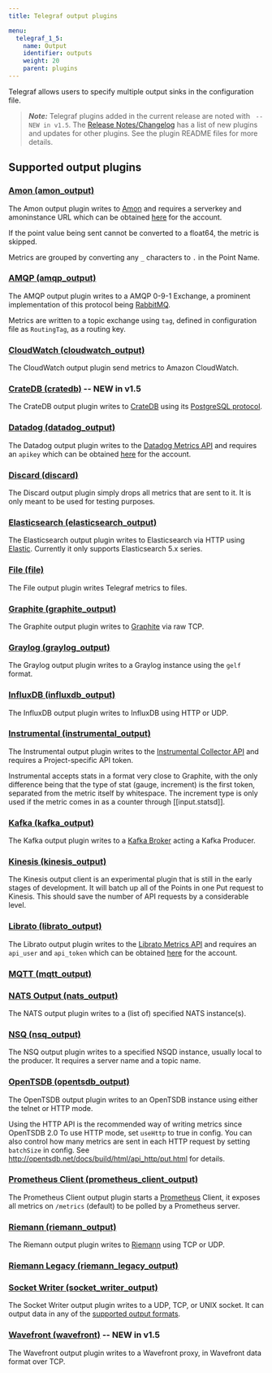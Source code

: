 ```yaml
---
title: Telegraf output plugins

menu:
  telegraf_1_5:
    name: Output
    identifier: outputs
    weight: 20
    parent: plugins
---
```


Telegraf allows users to specify multiple output sinks in the configuration file.

> ***Note:*** Telegraf plugins added in the current release are noted with ` -- NEW in v1.5`.
>The [Release Notes/Changelog](/telegraf/v1.5/about_the_project/release-notes-changelog) has a list of new plugins and updates for other plugins. See the plugin README files for more details.

## Supported output plugins

### [Amon (amon_output)](https://github.com/influxdata/telegraf/tree/release-1.5/plugins/outputs/amon)

The Amon output plugin writes to [Amon](https://www.amon.cx) and requires a serverkey and amoninstance URL which can be obtained [here](https://www.amon.cx/docs/monitoring/) for the account.

If the point value being sent cannot be converted to a float64, the metric is skipped.

Metrics are grouped by converting any `_` characters to `.` in the Point Name.

### [AMQP (amqp_output)](https://github.com/influxdata/telegraf/tree/release-1.5/plugins/outputs/amqp)

The AMQP output plugin writes to a AMQP 0-9-1 Exchange, a prominent implementation of this protocol being [RabbitMQ](https://www.rabbitmq.com/).

Metrics are written to a topic exchange using `tag`, defined in configuration file as `RoutingTag`, as a routing key.

### [CloudWatch (cloudwatch_output)](https://github.com/influxdata/telegraf/tree/release-1.5/plugins/outputs/cloudwatch)

The CloudWatch output plugin send metrics to Amazon CloudWatch.

### [CrateDB (cratedb)](https://github.com/influxdata/telegraf/tree/master/plugins/outputs/cratedb) -- NEW in v1.5

The CrateDB output plugin writes to [CrateDB](https://crate.io/) using its [PostgreSQL protocol](https://crate.io/docs/crate/reference/protocols/postgres.html).

### [Datadog (datadog_output)](https://github.com/influxdata/telegraf/tree/release-1.5/plugins/outputs/datadog)

The Datadog output plugin writes to the [Datadog Metrics API](http://docs.datadoghq.com/api/#metrics) and requires an `apikey` which can be obtained [here](https://app.datadoghq.com/account/settings#api) for the account.

### [Discard (discard)](https://github.com/influxdata/telegraf/tree/release-1.5/plugins/outputs/discard)

The Discard output plugin simply drops all metrics that are sent to it. It is only meant to be used for testing purposes.

### [Elasticsearch (elasticsearch_output)](https://github.com/influxdata/telegraf/tree/release-1.5/plugins/outputs/elasticsearch)

The Elasticsearch output plugin writes to Elasticsearch via HTTP using [Elastic](http://olivere.github.io/elastic/). Currently it only supports Elasticsearch 5.x series.

### [File (file)](https://github.com/influxdata/telegraf/tree/release-1.5/plugins/outputs/file)

The File output plugin writes Telegraf metrics to files.

### [Graphite (graphite_output)](https://github.com/influxdata/telegraf/tree/release-1.5/plugins/outputs/graphite)

The Graphite output plugin writes to [Graphite](http://graphite.readthedocs.org/en/latest/index.html) via raw TCP.

### [Graylog (graylog_output)](https://github.com/influxdata/telegraf/tree/release-1.5/plugins/outputs/graylog)

The Graylog output plugin writes to a Graylog instance using the `gelf` format.

### [InfluxDB (influxdb_output)](https://github.com/influxdata/telegraf/tree/release-1.5/plugins/outputs/influxdb)

The InfluxDB output plugin writes to InfluxDB using HTTP or UDP.

### [Instrumental (instrumental_output)](https://github.com/influxdata/telegraf/tree/release-1.5/plugins/outputs/instrumental)

The Instrumental output plugin writes to the [Instrumental Collector API](https://instrumentalapp.com/docs/tcp-collector) and requires a Project-specific API token.

Instrumental accepts stats in a format very close to Graphite, with the only difference being that the type of stat (gauge, increment) is the first token, separated from the metric itself by whitespace. The increment type is only used if the metric comes in as a counter through [[input.statsd]].

### [Kafka (kafka_output)](https://github.com/influxdata/telegraf/tree/release-1.5/plugins/outputs/kafka)

The Kafka output plugin writes to a [Kafka Broker](http://kafka.apache.org/07/quickstart.html) acting a Kafka Producer.

### [Kinesis (kinesis_output)](https://github.com/influxdata/telegraf/tree/release-1.5/plugins/outputs/kinesis)

The Kinesis output client is an experimental plugin that is still in the early stages of development. It will batch up all of the Points in one Put request to Kinesis. This should save the number of API requests by a considerable level.

### [Librato (librato_output)](https://github.com/influxdata/telegraf/tree/release-1.5/plugins/outputs/librato)

The Librato output plugin writes to the [Librato Metrics API](http://dev.librato.com/v1/metrics#metrics) and requires an `api_user` and `api_token` which can be obtained [here](https://metrics.librato.com/account/api_tokens) for the account.

### [MQTT (mqtt_output)](https://github.com/influxdata/telegraf/tree/release-1.5/plugins/outputs/mqtt)


### [NATS Output (nats_output)](https://github.com/influxdata/telegraf/tree/release-1.5/plugins/outputs/nats)

The NATS output plugin writes to a (list of) specified NATS instance(s).

### [NSQ (nsq_output)](https://github.com/influxdata/telegraf/tree/release-1.5/plugins/outputs/nsq)

The NSQ output plugin writes to a specified NSQD instance, usually local to the producer. It requires a server name and a topic name.

### [OpenTSDB (opentsdb_output)](https://github.com/influxdata/telegraf/tree/release-1.5/plugins/outputs/opentsdb)

The OpenTSDB output plugin writes to an OpenTSDB instance using either the telnet or HTTP mode.

Using the HTTP API is the recommended way of writing metrics since OpenTSDB 2.0 To use HTTP mode, set `useHttp` to true in config. You can also control how many metrics are sent in each HTTP request by setting `batchSize` in config. See http://opentsdb.net/docs/build/html/api_http/put.html for details.

### [Prometheus Client (prometheus_client_output)](https://github.com/influxdata/telegraf/tree/release-1.5/plugins/outputs/prometheus_client)

The Prometheus Client output plugin starts a [Prometheus](https://prometheus.io/) Client, it exposes all metrics on `/metrics` (default) to be polled by a Prometheus server.

### [Riemann (riemann_output)](https://github.com/influxdata/telegraf/tree/release-1.5/plugins/outputs/riemann)

The Riemann output plugin writes to [Riemann](http://riemann.io/) using TCP or UDP.

### [Riemann Legacy (riemann_legacy_output)](https://github.com/influxdata/telegraf/tree/release-1.5/plugins/outputs/riemann_legacy)


### [Socket Writer (socket_writer_output)](https://github.com/influxdata/telegraf/tree/release-1.5/plugins/outputs/socket_writer)

The Socket Writer output plugin writes to a UDP, TCP, or UNIX socket. It can output data in any of the [supported output formats](https://github.com/influxdata/telegraf/blob/master/docs/DATA_FORMATS_OUTPUT.md).

### [Wavefront (wavefront)](https://github.com/influxdata/telegraf/tree/release-1.5/plugins/outputs/wavefront/README.md) -- NEW in v1.5

The Wavefront output plugin writes to a Wavefront proxy, in Wavefront data format over TCP.
